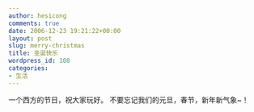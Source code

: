 ```yaml
---
author: hesicong
comments: true
date: 2006-12-23 19:21:22+00:00
layout: post
slug: merry-christmas
title: 圣诞快乐
wordpress_id: 108
categories:
- 生活
---
```


一个西方的节日，祝大家玩好。
不要忘记我们的元旦，春节，新年新气象~！
